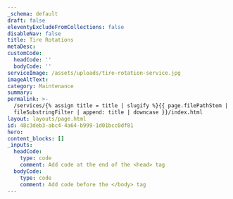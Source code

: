 ```yaml
---
_schema: default
draft: false
eleventyExcludeFromCollections: false
disableNav: false
title: Tire Rotations
metaDesc:
customCode:
  headCode: ''
  bodyCode: ''
serviceImage: /assets/uploads/tire-rotation-service.jpg
imageAltText:
category: Maintenance
summary:
permalink: >-
  /services/{% assign title = title | slugify %}{{ page.filePathStem |
  fileSubstringFilter | append: title | downcase }}/index.html
layout: layouts/page.html
id: 48c3deb3-abc4-4a64-b999-1d01bcc0df81
hero:
content_blocks: []
_inputs:
  headCode:
    type: code
    comment: Add code at the end of the <head> tag
  bodyCode:
    type: code
    comment: Add code before the </body> tag
---
```


